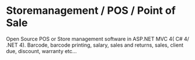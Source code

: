 Storemanagement / POS / Point of Sale
====================================

Open Source POS or Store management software in ASP.NET MVC 4( C# 4/ .NET 4). Barcode, barcode printing, salary, sales and returns, sales, client due, discount, warranty etc…
